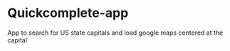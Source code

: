 # Quickcomplete-app
App to search for US state capitals and load google maps centered at the capital
